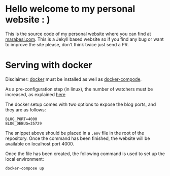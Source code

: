# Hello welcome to my personal website : )

This is the source code of my personal website where you can find
at [marabesi.com](http://marabesi.com). This is a Jekyll based website so if
you find any bug or want to improve the site please, don't think twice just
send a PR.

# Serving with docker

Disclaimer: [docker](https://docs.docker.com/install) must be installed as well
as [docker-compode](https://docs.docker.com/compose/install).

As a pre-configuration step (in linux), the number of watchers must be increased, as explained
[here](https://github.com/guard/listen/wiki/Increasing-the-amount-of-inotify-watchers)


The docker setup comes with two options to expose the blog ports, and they are
as follows:

```
BLOG_PORT=4000
BLOG_DEBUG=35729
```

The snippet above should be placed in a `.env` file in the root of the repository.
Once the command has been finished, the website will be available on localhost
port 4000.

Once the file has been created, the following command is used to set up the
local environment:

```
docker-compose up
```
